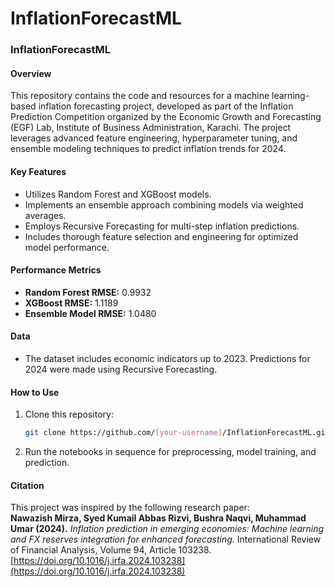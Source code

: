 # InflationForecastML
### **InflationForecastML**  

#### **Overview**  
This repository contains the code and resources for a machine learning-based inflation forecasting project, developed as part of the Inflation Prediction Competition organized by the Economic Growth and Forecasting (EGF) Lab, Institute of Business Administration, Karachi. The project leverages advanced feature engineering, hyperparameter tuning, and ensemble modeling techniques to predict inflation trends for 2024.

#### **Key Features**  
- Utilizes Random Forest and XGBoost models.  
- Implements an ensemble approach combining models via weighted averages.  
- Employs Recursive Forecasting for multi-step inflation predictions.  
- Includes thorough feature selection and engineering for optimized model performance.  

#### **Performance Metrics**  
- **Random Forest RMSE:** 0.9932  
- **XGBoost RMSE:** 1.1189  
- **Ensemble Model RMSE:** 1.0480  

#### **Data**  
- The dataset includes economic indicators up to 2023. Predictions for 2024 were made using Recursive Forecasting.  

#### **How to Use**  
1. Clone this repository:  
   ```bash  
   git clone https://github.com/[your-username]/InflationForecastML.git  
   ```  
2. Run the notebooks in sequence for preprocessing, model training, and prediction.  

#### **Citation**  
This project was inspired by the following research paper:  
**Nawazish Mirza, Syed Kumail Abbas Rizvi, Bushra Naqvi, Muhammad Umar (2024).** *Inflation prediction in emerging economies: Machine learning and FX reserves integration for enhanced forecasting.* International Review of Financial Analysis, Volume 94, Article 103238. [https://doi.org/10.1016/j.irfa.2024.103238](https://doi.org/10.1016/j.irfa.2024.103238)  
